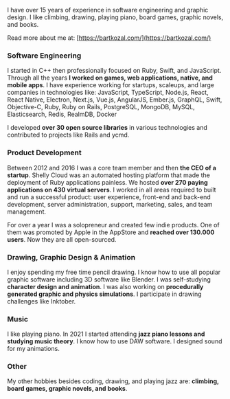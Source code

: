 I have over 15 years of experience in software engineering and graphic design. I like climbing, drawing, playing piano, board games, graphic novels, and books.

Read more about me at: [https://bartkozal.com/](https://bartkozal.com/)

### Software Engineering

I started in C++ then professionally focused on Ruby, Swift, and JavaScript. Through all the years **I worked on games, web applications, native, and mobile apps**. I have experience working for startups, scaleups, and large companies in technologies like: JavaScript, TypeScript, Node.js, React, React Native, Electron, Next.js, Vue.js, AngularJS, Ember.js, GraphQL, Swift, Objective-C, Ruby, Ruby on Rails, PostgreSQL, MongoDB, MySQL, Elasticsearch, Redis, RealmDB, Docker

I developed **over 30 open source libraries** in various technologies and contributed to projects like Rails and ycmd.

### Product Development

Between 2012 and 2016 I was a core team member and then **the CEO of a startup**. Shelly Cloud was an automated hosting platform that made the deployment of Ruby applications painless. We hosted **over 270 paying applications on 430 virtual servers**. I worked in all areas required to built and run a successful product: user experience, front-end and back-end development, server administration, support, marketing, sales, and team management.

For over a year I was a solopreneur and created few indie products. One of them was promoted by Apple in the AppStore and **reached over 130.000 users**. Now they are all open-sourced.

### Drawing, Graphic Design & Animation

I enjoy spending my free time pencil drawing. I know how to use all popular graphic software including 3D software like Blender. I was self-studying **character design and animation**. I was also working on **procedurally generated graphic and physics simulations**. I participate in drawing challenges like Inktober.

### Music

I like playing piano. In 2021 I started attending **jazz piano lessons and studying music theory**. I know how to use DAW software. I designed sound for my animations.

### Other

My other hobbies besides coding, drawing, and playing jazz are: **climbing, board games, graphic novels, and books**.
